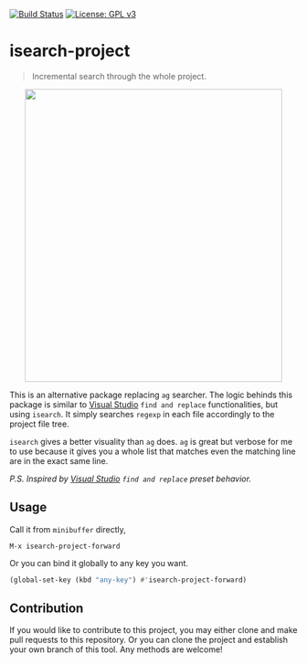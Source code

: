 [![Build Status](https://travis-ci.com/jcs090218/isearch-project.svg?branch=master)](https://travis-ci.com/jcs090218/isearch-project)
[![License: GPL v3](https://img.shields.io/badge/License-GPL%20v3-blue.svg)](https://www.gnu.org/licenses/gpl-3.0)


# isearch-project
> Incremental search through the whole project.

<p align="center">
  <img src="./screenshot/isearch-project-demo.gif" width="450" height="513"/>
</p>

This is an alternative package replacing `ag` searcher. The 
logic behinds this package is similar to 
[Visual Studio](https://visualstudio.microsoft.com/)
`find and replace` functionalities, but using `isearch`. 
It simply searches `regexp` in each file accordingly to the 
project file tree.

`isearch` gives a better visuality than `ag` does. `ag` is great but 
verbose for me to use because it gives you a whole list that matches even 
the matching line are in the exact same line.

*P.S. Inspired by [Visual Studio](https://visualstudio.microsoft.com/) `find and replace` preset behavior.*


## Usage ##
Call it from `minibuffer` directly, 
```
M-x isearch-project-forward
```
Or you can bind it globally to any key you want.
```el
(global-set-key (kbd "any-key") #'isearch-project-forward)
```


## Contribution
If you would like to contribute to this project, you may either
clone and make pull requests to this repository. Or you can
clone the project and establish your own branch of this tool.
Any methods are welcome!
